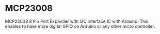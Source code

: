 # MCP23008
MCP23008 8 Pin Port Expander with I2C interface IC with Arduino. This enables to have more digital GPIO on Arduino or any other micro controller.
